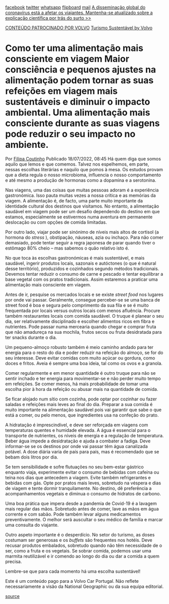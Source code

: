 [facebook](https://www.facebook.com/sharer/sharer.php?u=https%3A%2F%2Fwww.natgeo.pt%2Fviagem-e-aventuras%2F2022%2F06%2Fcomo-ter-uma-alimentacao-mais-consciente-em-viagem) [twitter](https://twitter.com/share?url=https%3A%2F%2Fwww.natgeo.pt%2Fviagem-e-aventuras%2F2022%2F06%2Fcomo-ter-uma-alimentacao-mais-consciente-em-viagem&via=natgeo&text=Como%20ter%20uma%20alimenta%C3%A7%C3%A3o%20mais%20consciente%20em%20viagem) [whatsapp](https://web.whatsapp.com/send?text=https%3A%2F%2Fwww.natgeo.pt%2Fviagem-e-aventuras%2F2022%2F06%2Fcomo-ter-uma-alimentacao-mais-consciente-em-viagem) [flipboard](https://share.flipboard.com/bookmarklet/popout?v=2&title=Como%20ter%20uma%20alimenta%C3%A7%C3%A3o%20mais%20consciente%20em%20viagem&url=https%3A%2F%2Fwww.natgeo.pt%2Fviagem-e-aventuras%2F2022%2F06%2Fcomo-ter-uma-alimentacao-mais-consciente-em-viagem) [mail](mailto:?subject=NatGeo&body=https%3A%2F%2Fwww.natgeo.pt%2Fviagem-e-aventuras%2F2022%2F06%2Fcomo-ter-uma-alimentacao-mais-consciente-em-viagem%20-%20Como%20ter%20uma%20alimenta%C3%A7%C3%A3o%20mais%20consciente%20em%20viagem) [A disseminação global do coronavírus está a afetar os viajantes. Mantenha-se atualizado sobre a explicação científica por trás do surto >>](https://www.natgeo.pt/coronavirus) 

[CONTEÚDO PATROCINADO POR VOLVO](https://www.volvocars.com/pt) [Turismo Sustentável by Volvo](https://www.volvocars.com/pt) 
# Como ter uma alimentação mais consciente em viagem Maior consciência e pequenos ajustes na alimentação podem tornar as suas refeições em viagem mais sustentáveis e diminuir o impacto ambiental. Uma alimentação mais consciente durante as suas viagens pode reduzir o seu impacto no ambiente. 

Por [Filipa Coutinho](https://www.natgeo.pt/autor/filipa-coutinho) Publicado 18/07/2022, 08:45 Há quem diga que somos aquilo que lemos e que comemos. Talvez nos espelhemos, em parte, nessas escolhas literárias e naquilo que pomos à mesa. Os estudos provam que a dieta regula o nosso microbioma, influencia o nosso comportamento e até mesmo a produção de hormonas como a dopamina e a serotonina. 

Nas viagens, uma das coisas que muitas pessoas adoram é a experiência gastronómica. Isso pauta muitas vezes a nossa crítica e as memórias da viagem. A alimentação é, de facto, uma parte muito importante da identidade cultural dos destinos que visitamos. No entanto, a alimentação saudável em viagem pode ser um desafio dependendo do destino em que estamos, especialmente se estivermos numa aventura em permanente deslocação ou com opções de comida limitadas. 

Por outro lado, viajar pode ser sinónimo de níveis mais altos de cortisol (a hormona do _stress_ ), obstipação, náuseas, azia ou inchaço. Para não comer demasiado, pode tentar seguir a regra japonesa de parar quando tiver o estômago 80% cheio – mas sabemos o quão relativo isto é. 

No que toca às escolhas gastronómicas é mais sustentável, e mais saudável, ingerir produtos locais, sazonais e autóctones (o que é natural desse território), produzidos e cozinhados segundo métodos tradicionais. Devemos tentar reduzir o consumo de carne e pescado e tentar equilibrar a base vegetal com os pratos tradicionais. Assim estaremos a praticar uma alimentação mais consciente em viagem. 

Antes de ir, pesquise os mercados locais e se existe _street food_ nos lugares por onde vai passar. Geralmente, consegue perceber-se se uma banca de street food é boa e segura pelo comprimento da sua fila e se é muito frequentada por locais versus outros locais com menos afluência. Procure também restaurantes locais com comida saudável. O truque é planear o seu dia, ser relativamente disciplinado e escolher alimentos ricos em fibra e nutrientes. Pode passar numa mercearia quando chegar e comprar fruta que não amadureça na sua mochila, frutos secos ou fruta desidratada para ter snacks durante o dia. 

Um pequeno-almoço robusto também é meio caminho andado para ter energia para o resto do dia e poder reduzir na refeição do almoço, se for do seu interesse. Deve evitar comidas com muito açúcar ou gordura, como doces e fritos. Aveia é sempre uma boa ideia, tal como os ovos e a granola. 

Comer regularmente e em menor quantidade é outro truque para não se sentir inchado e ter energia para movimentar-se e não perder muito tempo em refeições. Se comer menos, há mais probabilidade de tomar uma escolha pior à hora da refeição ou abusar mais na quantidade de comida. 

Se ficar alojado num sítio com cozinha, pode optar por cozinhar ou fazer saladas e refeições mais leves ao final do dia. Preparar a sua comida é muito importante na alimentação saudável pois vai garantir que sabe o que está a comer, ou pelo menos, que ingredientes usa na confeção do prato. 

A hidratação é imprescindível, e deve ser reforçada em viagens com temperaturas quentes e humidade elevada. A água é essencial para o transporte de nutrientes, os níveis de energia e a regulação de temperatura. Beber água impede a desidratação e ajuda a combater a fadiga. Deve informar-se se os destinos por onde vai passar têm água canalizada potável. A dose diária varia de país para país, mas é recomendado que se bebam dois litros por dia. 

Se tem sensibilidade e sofre flutuações no seu bem-estar gástrico enquanto viaja, experimente evitar o consumo de bebidas com cafeína ou teína nos dias que antecedem a viagem. Evite também refrigerantes e bebidas com gás. Opte por pratos mais leves, sobretudo na véspera e dias de viagem e tente dormir tranquilamente. No destino, dê preferência a acompanhamentos vegetais e diminua o consumo de hidratos de carbono. 

Uma boa prática que impera desde a pandemia de Covid-19 é a lavagem mais regular das mãos. Sobretudo antes de comer, lave as mãos em água corrente e com sabão. Pode também levar alguns medicamentos preventivamente. O melhor será auscultar o seu médico de família e marcar uma consulta do viajante. 

Outro aspeto importante é o desperdício. No setor do turismo, as doses costumam ser generosas e os _buffets_ são frequentes nos hotéis. Deve recusar produtos embalados, sobretudo quando não têm necessidade de o ser, como a fruta e os vegetais. Se sobrar comida, podemos usar uma marmita reutilizável e ir comendo ao longo do dia ou dar a comida a quem precisa. 

Lembre-se que para cada momento há uma escolha sustentável! 

Este é um conteúdo pago para a Volvo Car Portugal. Não reflete necessariamente a visão da National Geographic ou da sua equipa editorial. 



[source](https://www.natgeo.pt/viagem-e-aventuras/2022/06/como-ter-uma-alimentacao-mais-consciente-em-viagem)